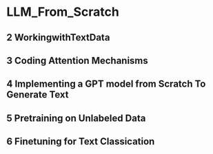 # LLM_From_Scratch

## 2 WorkingwithTextData

## 3 Coding Attention Mechanisms

## 4 Implementing a GPT model from Scratch To Generate Text

## 5 Pretraining on Unlabeled Data

## 6 Finetuning for Text Classi cation
